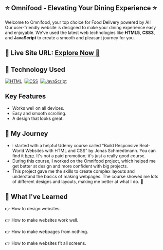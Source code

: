 ## ⭐ Omnifood - Elevating Your Dining Experience ⭐

Welcome to Omnifood, your top choice for Food Delivery powered by AI! Our user-friendly website is designed to make your dining experience easy and enjoyable. We've used the latest web technologies like **HTML5**, **CSS3**, and **JavaScript** to create a smooth and pleasant journey for you.

## 📌 **Live Site URL:** <a href="https://eyadsaheromnifood.netlify.app/" target="_blank">**Explore Now** 🚀</a>

## 📌 Technology Used

[![HTML](https://img.shields.io/badge/HTML5-%23E34F26.svg?&style=for-the-badge&logo=html5&logoColor=white)](https://github.com/RushikeshGandhmal)&nbsp;
[![CSS](https://img.shields.io/badge/CSS3-%231572B6.svg?&style=for-the-badge&logo=css3&logoColor=white)](https://github.com/RushikeshGandhmal)&nbsp;
[![JavaScript](https://img.shields.io/badge/JavaScript-%23323330.svg?&style=for-the-badge&logo=javascript&logoColor=%23F7DF1E)](https://github.com/RushikeshGandhmal)
<br>

## Key Features

- Works well on all devices.
- Easy and smooth scrolling.
- A design that looks great.

## 📌 My Journey

- I started with a helpful Udemy course called "Build Responsive Real-World Websites with HTML and CSS" by Jonas Schmedtmann. You can find it [here](https://www.udemy.com/course/design-and-develop-a-killer-website-with-html5-and-css3/). It's not a paid promotion; it's just a really good course.
- During this course, I worked on the Omnifood project, which helped me get better at design and more confident with big projects.
- This project gave me the skills to create complex layouts and understand the basics of making webpages. The course showed me lots of different designs and layouts, making me better at what I do. 👊

## 📌 What I've Learned

👉 How to design websites.

👉 How to make websites work well.

👉 How to make webpages from nothing.

👉 How to make websites fit all screens.
